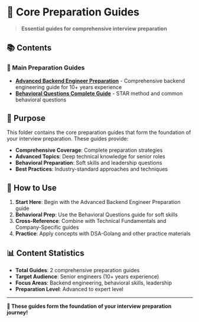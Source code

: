 # 📖 **Core Preparation Guides**

> **Essential guides for comprehensive interview preparation**

## 📚 **Contents**

### **🎯 Main Preparation Guides**
- [**Advanced Backend Engineer Preparation**](Advanced_Backend_Engineer_Preparation.md/) - Comprehensive backend engineering guide for 10+ years experience
- [**Behavioral Questions Complete Guide**](Behavioral_Questions_Complete_Guide.md/) - STAR method and common behavioral questions

## 🎯 **Purpose**

This folder contains the core preparation guides that form the foundation of your interview preparation. These guides provide:

- **Comprehensive Coverage**: Complete preparation strategies
- **Advanced Topics**: Deep technical knowledge for senior roles
- **Behavioral Preparation**: Soft skills and leadership questions
- **Best Practices**: Industry-standard approaches and techniques

## 🚀 **How to Use**

1. **Start Here**: Begin with the Advanced Backend Engineer Preparation guide
2. **Behavioral Prep**: Use the Behavioral Questions guide for soft skills
3. **Cross-Reference**: Combine with Technical Fundamentals and Company-Specific guides
4. **Practice**: Apply concepts with DSA-Golang and other practice materials

## 📊 **Content Statistics**

- **Total Guides**: 2 comprehensive preparation guides
- **Target Audience**: Senior engineers (10+ years experience)
- **Focus Areas**: Backend engineering, behavioral skills, leadership
- **Preparation Level**: Advanced to expert level

---

**🎉 These guides form the foundation of your interview preparation journey!**
